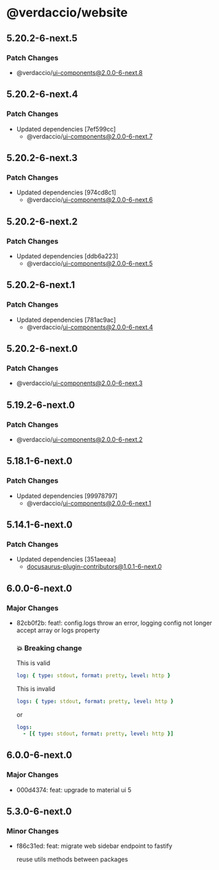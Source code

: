 # @verdaccio/website

## 5.20.2-6-next.5

### Patch Changes

- @verdaccio/ui-components@2.0.0-6-next.8

## 5.20.2-6-next.4

### Patch Changes

- Updated dependencies [7ef599cc]
  - @verdaccio/ui-components@2.0.0-6-next.7

## 5.20.2-6-next.3

### Patch Changes

- Updated dependencies [974cd8c1]
  - @verdaccio/ui-components@2.0.0-6-next.6

## 5.20.2-6-next.2

### Patch Changes

- Updated dependencies [ddb6a223]
  - @verdaccio/ui-components@2.0.0-6-next.5

## 5.20.2-6-next.1

### Patch Changes

- Updated dependencies [781ac9ac]
  - @verdaccio/ui-components@2.0.0-6-next.4

## 5.20.2-6-next.0

### Patch Changes

- @verdaccio/ui-components@2.0.0-6-next.3

## 5.19.2-6-next.0

### Patch Changes

- @verdaccio/ui-components@2.0.0-6-next.2

## 5.18.1-6-next.0

### Patch Changes

- Updated dependencies [99978797]
  - @verdaccio/ui-components@2.0.0-6-next.1

## 5.14.1-6-next.0

### Patch Changes

- Updated dependencies [351aeeaa]
  - docusaurus-plugin-contributors@1.0.1-6-next.0

## 6.0.0-6-next.0

### Major Changes

- 82cb0f2b: feat!: config.logs throw an error, logging config not longer accept array or logs property

  ### 💥 Breaking change

  This is valid

  ```yaml
  log: { type: stdout, format: pretty, level: http }
  ```

  This is invalid

  ```yaml
  logs: { type: stdout, format: pretty, level: http }
  ```

  or

  ```yaml
  logs:
    - [{ type: stdout, format: pretty, level: http }]
  ```

## 6.0.0-6-next.0

### Major Changes

- 000d4374: feat: upgrade to material ui 5

## 5.3.0-6-next.0

### Minor Changes

- f86c31ed: feat: migrate web sidebar endpoint to fastify

  reuse utils methods between packages
